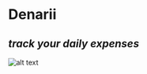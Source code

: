 # Denarii
## _track your daily expenses_
![alt text](https://github.com/nanorex07/Expense-Tracker-Python/blob/main/assets/splash_screen.png?raw=true)
